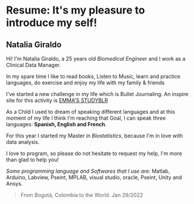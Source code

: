 # Resume: It's my pleasure to introduce my self!

## Natalia Giraldo


Hi! I'm Natalia Giraldo, a 25 years old *Biomedical Engineer* and I work as a Clinical Data Manager. <p>
In my spare time I like to read books, Listen to Music, learn and practice languages, do exercise and enjoy my life with my family & friends <p>
I've started a new challenge in my life which is Bullet Journaling. An inspire site for this activity is [EMMA'S STUDYBLR](https://emmastudies.com/printables)<p>
As a Child I used to dream of speaking different languages and at this moment of my life I think I'm reaching that Goal, I can speak three languages: **Spanish, English and French**. <p>
For this year I started my Master in *Biostatistics*, because I'm in love with data analysis. <p>

I love to program, so please do not hesitate to request my help, I'm more than glad to help you!<p>
*Some programming language and Softwares that I use are*: Matlab, Arduino, Labview, Pseint, MPLAB, visual studio, oracle, Pseint, Unity and Ansys.
  
<blockquote>
From Bogotá, Colombia to the World. Jan 29/2022

